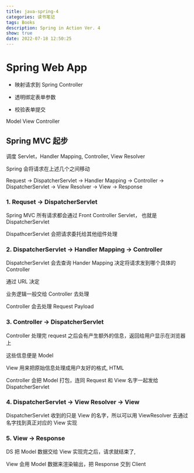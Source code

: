 ```yaml
---
title: java-spring-4
categories: 读书笔记
tags: Books
description: Spring in Action Ver. 4
show: true
date: 2022-07-18 12:50:25
---
```


# Spring Web App

- 映射请求到 Spring Controller

- 透明绑定表单参数

- 校验表单提交

Model View Controller

## Spring MVC 起步

调度 Servlet，Handler Mapping, Controller, View Resolver

Spring 会将请求在上述几个之间移动

Request -> DispatcherServlet -> Handler Mapping -> Controller -> DispatcherServlet -> View Resolver -> View -> Response

### 1. Requset -> DispatcherServlet

Spring MVC 所有请求都会通过 Front Controller Servlet， 也就是 DispatcherServlet

DispathcerServlet 会把请求委托给其他组件处理

### 2. DispatcherServlet -> Handler Mapping -> Controller

DispatcherServlet 会去查询 Hander Mapping 决定将请求发到哪个具体的 Controller

通过 URL 决定

业务逻辑一般交给 Controller 去处理

Controller 会去处理 Request Payload

### 3. Controller -> DispatcherServlet

Controller 处理完 request 之后会有产生额外的信息，返回给用户显示在浏览器上

这些信息便是 Model

View 用来把原始信息处理成用户友好的格式, HTML

Controller 会把 Model 打包，连同 Request 和 View 名字一起发给 DispatcherServlet

### 4. DispatcherServlet -> View Resolver -> View 

DispatcherServlet 收到的只是 View 的名字，所以可以用 ViewResolver 去通过名字找到真正对应的 View 实现

### 5. View -> Response

DS 把 Model 数据交给 View 实现完之后，请求就结束了, 

View 会用 Model 数据来渲染输出，把 Response 交到 Client

